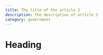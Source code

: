 ```yaml
---
title: The title of the article 3
description: the description of article 3
category: government
---
```

# Heading
